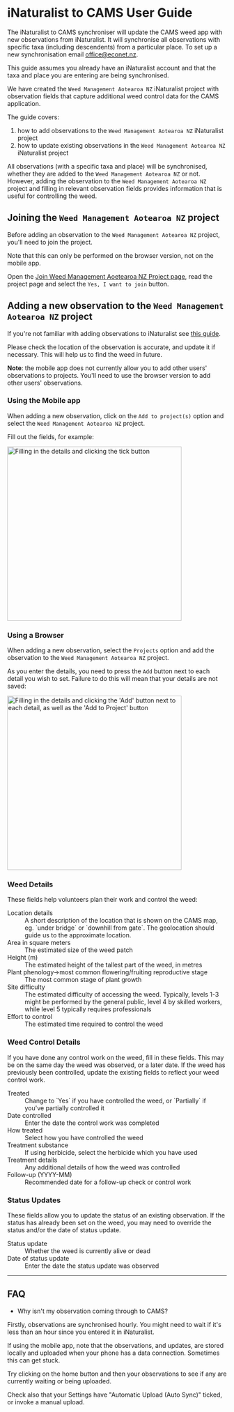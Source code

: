 # iNaturalist to CAMS User Guide

The iNaturalist to CAMS synchroniser will update the CAMS weed app with new observations from iNaturalist. 
It will synchronise all observations with specific taxa (including descendents) from a particular place.
To set up a new synchronisation email office@econet.nz.

This guide assumes you already have an iNaturalist account and that the taxa and place you are entering are being synchronised.

We have created the `Weed Management Aotearoa NZ` iNaturalist project with observation fields that capture additional weed control data for the CAMS application. 

The guide covers:

1. how to add observations to the `Weed Management Aotearoa NZ` iNaturalist project 
2. how to update existing observations in the `Weed Management Aotearoa NZ` iNaturalist project 

All observations (with a specific taxa and place) will be synchronised, whether they are added to the `Weed Management Aotearoa NZ` or not. 
However, adding the observation to the `Weed Management Aotearoa NZ` project and filling in relevant observation fields provides information that is useful for controlling the weed.

## Joining the `Weed Management Aotearoa NZ` project

Before adding an observation to the `Weed Management Aotearoa NZ` project, you'll need to join the project.

Note that this can only be performed on the browser version, not on the mobile app.

Open the [Join Weed Management Aoetearoa NZ Project page](https://www.inaturalist.org/projects/weed-management-aotearoa-nz/join), read the project page and select the `Yes, I want to join` button. 

## Adding a new observation to the `Weed Management Aotearoa NZ` project

If you're not familiar with adding observations to iNaturalist see [this guide](https://www.inaturalist.org/pages/add-an-observation-nz). 

Please check the location of the observation is accurate, and update it if necessary. This will help us to find the weed in future.

**Note**: the mobile app does not currently allow you to add other users' observations to projects. You'll need to use the browser version to add other users' observations. 

### Using the Mobile app

When adding a new observation, click on the `Add to project(s)` option and select the `Weed Management Aotearoa NZ` project.

Fill out the fields, for example:

<img src="https://user-images.githubusercontent.com/144202/215252973-d7e58184-a85d-4fb3-8f25-2469c897919c.png" alt="Filling in the details and clicking the tick button" width=400/>

### Using a Browser

When adding a new observation, select the `Projects` option and add the observation to the `Weed Management Aotearoa NZ` project. 

As you enter the details, you need to press the `Add` button next to each detail you wish to set. Failure to do this will mean that your details are not saved:

<img src="https://user-images.githubusercontent.com/144202/215251731-6f0da4f3-710a-49e7-9b7e-103b67ea0e87.png" alt="Filling in the details and clicking the 'Add' button next to each detail, as well as the 'Add to Project' button" width=400/>

### Weed Details

These fields help volunteers plan their work and control the weed:

<dl>
  <dt>Location details</dt>
  <dd>A short description of the location that is shown on the CAMS map, eg. `under bridge` or `downhill from gate`. The geolocation should guide us to the approximate location.</dd>
  <dt>Area in square meters</dt>
  <dd>The estimated size of the weed patch</dd>
  <dt>Height (m)</dt>
  <dd>The estimated height of the tallest part of the weed, in metres</dd>
  <dt>Plant phenology->most common flowering/fruiting reproductive stage</dt>
  <dd>The most common stage of plant growth</dd>
  <dt>Site difficulty</dt>
  <dd>The estimated difficulty of accessing the weed. Typically, levels 1-3 might be performed by the general public, level 4 by skilled workers, while level 5 typically requires professionals</dd>
  <dt>Effort to control</dt>
  <dd>The estimated time required to control the weed</dd>
</dl>


### Weed Control Details

If you have done any control work on the weed, fill in these fields. This may be on the same day the weed was observed, or a later date. If the weed has previously been controlled, update the existing fields to reflect your weed control work.

<dl>
  <dt>Treated</dt>
  <dd>Change to `Yes` if you have controlled the weed, or `Partially` if you've partially controlled it</dd>
  <dt>Date controlled</dt>
  <dd>Enter the date the control work was completed</dd>
  <dt>How treated</dt>
  <dd>Select how you have controlled the weed</dd>
  <dt>Treatment substance</dt>
  <dd>If using herbicide, select the herbicide which you have used</dd>
  <dt>Treatment details</dt>
  <dd>Any additional details of how the weed was controlled</dd>
  <dt>Follow-up (YYYY-MM)</dt>
  <dd>Recommended date for a follow-up check or control work</dd>
</dl>

### Status Updates

These fields allow you to update the status of an existing observation. If the status has already been set on the weed, you may need to override the status and/or the date of status update.

<dl>
  <dt>Status update</dt>
  <dd>Whether the weed is currently alive or dead</dd>
  <dt>Date of status update</dt>
  <dd>Enter the date the status update was observed</dd>
</dl>


---

## FAQ

* Why isn't my observation coming through to CAMS?

Firstly, observations are synchronised hourly. You might need to wait if it's less than an hour since you entered it in iNaturalist.

If using the mobile app, note that the observations, and updates, are stored locally and uploaded when your phone has a data connection. Sometimes this can get stuck. 

Try clicking on the home button and then your observations to see if any are currently waiting or being uploaded. 

Check also that your Settings have "Automatic Upload (Auto Sync)" ticked, or invoke a manual upload. 
